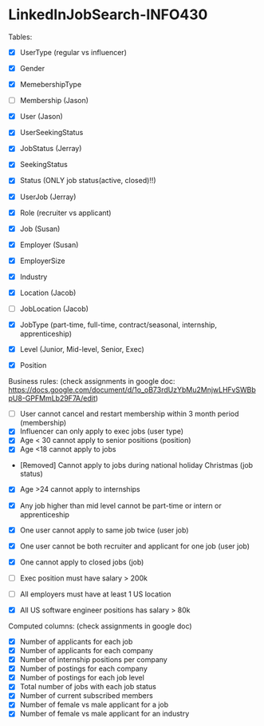 # LinkedInJobSearch-INFO430
Tables:
- [x] UserType (regular vs influencer)
- [x] Gender
- [x] MemebershipType
- [ ] Membership (Jason)
- [x] User (Jason)

- [x] UserSeekingStatus
- [x] JobStatus (Jerray)
- [x] SeekingStatus
- [x] Status (ONLY job status(active, closed)!!)
- [x] UserJob (Jerray)

- [x] Role (recruiter vs applicant)
- [x] Job (Susan)
- [x] Employer (Susan)
- [x] EmployerSize
- [x] Industry

- [x] Location (Jacob)
- [ ] JobLocation (Jacob)
- [x] JobType (part-time, full-time, contract/seasonal, internship, apprenticeship)
- [x] Level (Junior, Mid-level, Senior, Exec)
- [x] Position



Business rules: (check assignments in google doc: https://docs.google.com/document/d/1o_oB73rdUzYbMu2MnjwLHFvSWBbpU8-GPFMmLb29F7A/edit)
- [ ] User cannot cancel and restart membership within 3 month period (membership)
- [x] Influencer can only apply to exec jobs (user type)
- [x] Age < 30 cannot apply to senior positions (position)
- [x] Age <18 cannot apply to jobs
- [Removed] Cannot apply to jobs during national holiday Christmas (job status)
- [x] Age >24 cannot apply to internships
- [x] Any job higher than mid level cannot be part-time or intern or apprenticeship
- [x] One user cannot apply to same job twice (user job)
- [x] One user cannot be both recruiter and applicant for one job (user job)
- [x] One cannot apply to closed jobs (job)
- [ ] Exec position must have salary > 200k
- [ ] All employers must have at least 1 US location
- [x] All US software engineer positions has salary > 80k


Computed columns: (check assignments in google doc)
- [X] Number of applicants for each job
- [X] Number of applicants for each company
- [X] Number of internship positions per company
- [x] Number of postings for each company
- [x] Number of postings for each job level
- [x] Total number of jobs with each job status
- [x] Number of current subscribed members
- [x] Number of female vs male applicant for a job
- [x] Number of female vs male applicant for an industry
